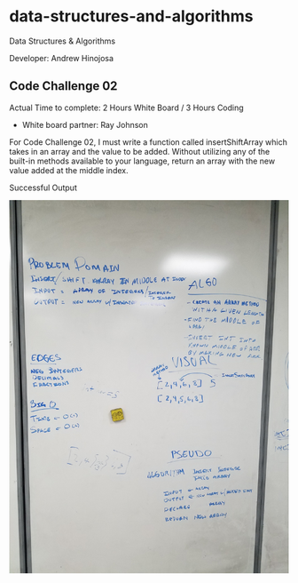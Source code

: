# data-structures-and-algorithms

Data Structures &amp; Algorithms

Developer: Andrew Hinojosa

## Code Challenge 02

Actual Time to complete: 2 Hours White Board / 3 Hours Coding
- White board partner: Ray Johnson

For Code Challenge 02, I must write a function called insertShiftArray which takes in an array and the value to be added. Without utilizing any of the built-in methods available to your language, return an array with the new value added at the middle index.

Successful Output

![Code Challenge 02](https://github.com/drewsview34/data-structures-and-algorithms/blob/master/assets/codeChallengeTwo.jpg)
